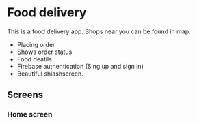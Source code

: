 # Food delivery

This is a food delivery app. Shops near you can be found in map.
* Placing order
* Shows order status
* Food deatils
* Firebase authentication (Sing up and sign in)
* Beautiful shlashscreen.
## Screens
### Home screen
